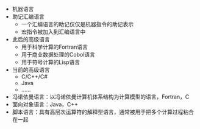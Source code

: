 
* 机器语言
* 助记汇编语言
    - 一个汇编语言的助记仅仅是机器指令的助记表示
    - 宏指令被加入到汇编语言中
* 此后的高级语言
    - 用于科学计算的Fortran语言
    - 用于商业数据处理的Cobol语言
    - 用于符号计算的Lisp语言
* 当前的高级语言
    - C/C++/C#
    - Java
    - ……
* 冯诺依曼语言：以冯诺依曼计算机体系结构为计算模型的语言，Fortran，C
* 面向对象语言：Java，C++
* 脚本语言：具有高层次运算符的解释型语言，通常被用于把多个计算过程粘合在一起
